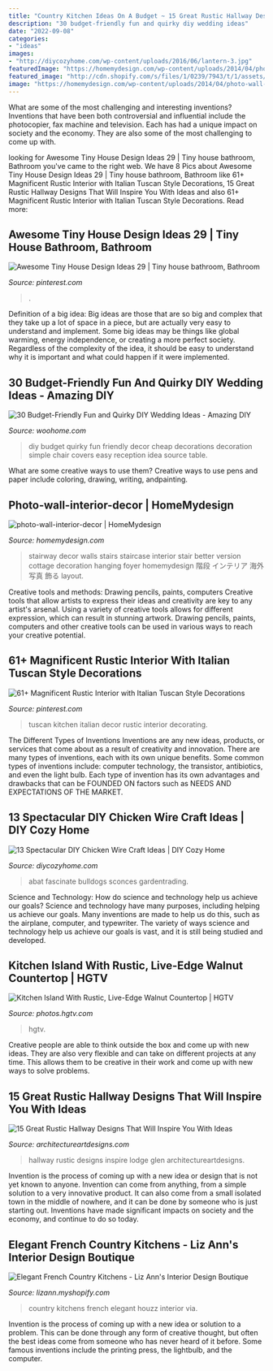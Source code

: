 ```yaml
---
title: "Country Kitchen Ideas On A Budget ~ 15 Great Rustic Hallway Designs That Will Inspire You With Ideas"
description: "30 budget-friendly fun and quirky diy wedding ideas"
date: "2022-09-08"
categories:
- "ideas"
images:
- "http://diycozyhome.com/wp-content/uploads/2016/06/lantern-3.jpg"
featuredImage: "https://homemydesign.com/wp-content/uploads/2014/04/photo-wall-interior-decor.jpg"
featured_image: "http://cdn.shopify.com/s/files/1/0239/7943/t/1/assets/blog_blog-country-kitchens-houzz.jpg?1425"
image: "https://homemydesign.com/wp-content/uploads/2014/04/photo-wall-interior-decor.jpg"
---
```



What are some of the most challenging and interesting inventions?
Inventions that have been both controversial and influential include the photocopier, fax machine and television. Each has had a unique impact on society and the economy. They are also some of the most challenging to come up with.

	

		
looking for Awesome Tiny House Design Ideas 29 | Tiny house bathroom, Bathroom you've came to the right web. We have 8 Pics about Awesome Tiny House Design Ideas 29 | Tiny house bathroom, Bathroom like 61+ Magnificent Rustic Interior with Italian Tuscan Style Decorations, 15 Great Rustic Hallway Designs That Will Inspire You With Ideas and also 61+ Magnificent Rustic Interior with Italian Tuscan Style Decorations. Read more:
		
    
## Awesome Tiny House Design Ideas 29 | Tiny House Bathroom, Bathroom

<img loading=lazy src="https://i.pinimg.com/736x/04/55/63/045563a35e257e4754e6a9d38f0ec778.jpg" onerror="this.onerror=null;this.src='https://tse1.mm.bing.net/th?id=OIP.25VT1zcqJDysfAtMm2sw_wHaM5&amp;pid=15.1';" alt="Awesome Tiny House Design Ideas 29 | Tiny house bathroom, Bathroom">

_Source: pinterest.com_

>. 

	

Definition of a big idea:
Big ideas are those that are so big and complex that they take up a lot of space in a piece, but are actually very easy to understand and implement. Some big ideas may be things like global warming, energy independence, or creating a more perfect society. Regardless of the complexity of the idea, it should be easy to understand why it is important and what could happen if it were implemented.

    
## 30 Budget-Friendly Fun And Quirky DIY Wedding Ideas - Amazing DIY

<img loading=lazy src="http://www.woohome.com/wp-content/uploads/2014/01/diy-wedding-ideas-10.jpg" onerror="this.onerror=null;this.src='https://tse1.mm.bing.net/th?id=OIP.3Beek2sbjcFI8XWQJtt-MAHaLH&amp;pid=15.1';" alt="30 Budget-Friendly Fun and Quirky DIY Wedding Ideas - Amazing DIY">

_Source: woohome.com_

>diy budget quirky fun friendly decor cheap decorations decoration simple chair covers easy reception idea source table. 

	

What are some creative ways to use them?
Creative ways to use pens and paper include coloring, drawing, writing, andpainting.

    
## Photo-wall-interior-decor | HomeMydesign

<img loading=lazy src="https://homemydesign.com/wp-content/uploads/2014/04/photo-wall-interior-decor.jpg" onerror="this.onerror=null;this.src='https://tse1.mm.bing.net/th?id=OIP.IDmPS-BkPNbyFETX6qlfjAHaLT&amp;pid=15.1';" alt="photo-wall-interior-decor | HomeMydesign">

_Source: homemydesign.com_

>stairway decor walls stairs staircase interior stair better version cottage decoration hanging foyer homemydesign 階段 インテリア 海外 写真 飾る layout. 

	

Creative tools and methods: Drawing pencils, paints, computers
Creative tools that allow artists to express their ideas and creativity are key to any artist's arsenal. Using a variety of creative tools allows for different expression, which can result in stunning artwork. Drawing pencils, paints, computers and other creative tools can be used in various ways to reach your creative potential.

    
## 61+ Magnificent Rustic Interior With Italian Tuscan Style Decorations

<img loading=lazy src="https://i.pinimg.com/736x/8e/5b/51/8e5b51626d7de29c9437112ee90983de.jpg" onerror="this.onerror=null;this.src='https://tse4.mm.bing.net/th?id=OIP.9mkFdAsDDmocf_-7yW3sBgHaJ3&amp;pid=15.1';" alt="61+ Magnificent Rustic Interior with Italian Tuscan Style Decorations">

_Source: pinterest.com_

>tuscan kitchen italian decor rustic interior decorating. 

	

The Different Types of Inventions
Inventions are any new ideas, products, or services that come about as a result of creativity and innovation. There are many types of inventions, each with its own unique benefits. Some common types of inventions include: computer technology, the transistor, antibiotics, and even the light bulb. Each type of invention has its own advantages and drawbacks that can be FOUNDED ON factors such as NEEDS AND EXPECTATIONS OF THE MARKET.

    
## 13 Spectacular DIY Chicken Wire Craft Ideas | DIY Cozy Home

<img loading=lazy src="http://diycozyhome.com/wp-content/uploads/2016/06/lantern-3.jpg" onerror="this.onerror=null;this.src='https://tse3.mm.bing.net/th?id=OIP.ilGoiL352Gl_isL8dvDhUQHaKe&amp;pid=15.1';" alt="13 Spectacular DIY Chicken Wire Craft Ideas | DIY Cozy Home">

_Source: diycozyhome.com_

>abat fascinate bulldogs sconces gardentrading. 

	

Science and Technology: How do science and technology help us achieve our goals?
Science and technology have many purposes, including helping us achieve our goals. Many inventions are made to help us do this, such as the airplane, computer, and typewriter. The variety of ways science and technology help us achieve our goals is vast, and it is still being studied and developed.

    
## Kitchen Island With Rustic, Live-Edge Walnut Countertop | HGTV

<img loading=lazy src="https://hgtvhome.sndimg.com/content/dam/images/hgtv/fullset/2015/1/20/0/Lauren-Levant-Bland_Modern-Rustic-Kitchen-island.jpg.rend.hgtvcom.616.924.suffix/1421782161583.jpeg" onerror="this.onerror=null;this.src='https://tse2.mm.bing.net/th?id=OIP.td_IOosZIUXfO9Pd4T7MEAHaLH&amp;pid=15.1';" alt="Kitchen Island With Rustic, Live-Edge Walnut Countertop | HGTV">

_Source: photos.hgtv.com_

>hgtv. 

	

Creative people are able to think outside the box and come up with new ideas. They are also very flexible and can take on different projects at any time. This allows them to be creative in their work and come up with new ways to solve problems.

    
## 15 Great Rustic Hallway Designs That Will Inspire You With Ideas

<img loading=lazy src="https://www.architectureartdesigns.com/wp-content/uploads/2016/09/15-Great-Rustic-Hallway-Designs-That-Will-Inspire-You-With-Ideas-10.jpg" onerror="this.onerror=null;this.src='https://tse3.mm.bing.net/th?id=OIP.CoI7o1tb3uw3d8G0lEbkCwHaKZ&amp;pid=15.1';" alt="15 Great Rustic Hallway Designs That Will Inspire You With Ideas">

_Source: architectureartdesigns.com_

>hallway rustic designs inspire lodge glen architectureartdesigns. 

	

Invention is the process of coming up with a new idea or design that is not yet known to anyone. Invention can come from anything, from a simple solution to a very innovative product. It can also come from a small isolated town in the middle of nowhere, and it can be done by someone who is just starting out. Inventions have made significant impacts on society and the economy, and continue to do so today.

    
## Elegant French Country Kitchens - Liz Ann&#039;s Interior Design Boutique

<img loading=lazy src="http://cdn.shopify.com/s/files/1/0239/7943/t/1/assets/blog_blog-country-kitchens-houzz.jpg?1425" onerror="this.onerror=null;this.src='https://tse4.mm.bing.net/th?id=OIP.gUOeRPK2O-HY2nD4gQ4JFQAAAA&amp;pid=15.1';" alt="Elegant French Country Kitchens - Liz Ann&#039;s Interior Design Boutique">

_Source: lizann.myshopify.com_

>country kitchens french elegant houzz interior via. 

	

Invention is the process of coming up with a new idea or solution to a problem. This can be done through any form of creative thought, but often the best ideas come from someone who has never heard of it before. Some famous inventions include the printing press, the lightbulb, and the computer.

